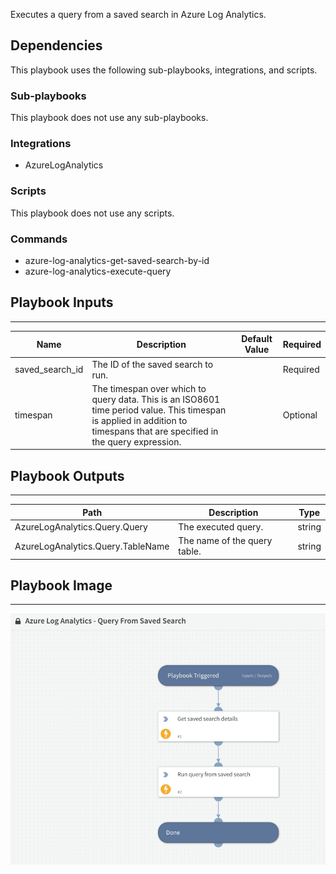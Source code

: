 Executes a query from a saved search in Azure Log Analytics.

## Dependencies
This playbook uses the following sub-playbooks, integrations, and scripts.

### Sub-playbooks
This playbook does not use any sub-playbooks.

### Integrations
* AzureLogAnalytics

### Scripts
This playbook does not use any scripts.

### Commands
* azure-log-analytics-get-saved-search-by-id
* azure-log-analytics-execute-query

## Playbook Inputs
---

| **Name** | **Description** | **Default Value** | **Required** |
| --- | --- | --- | --- |
| saved_search_id | The ID of the saved search to run. |  | Required |
| timespan | The timespan over which to query data. This is an ISO8601 time period value. This timespan is applied in addition to timespans that are specified in the query expression. |  | Optional |

## Playbook Outputs
---

| **Path** | **Description** | **Type** |
| --- | --- | --- |
| AzureLogAnalytics.Query.Query | The executed query. | string |
| AzureLogAnalytics.Query.TableName | The name of the query table. | string |

## Playbook Image
---
![Azure Log Analytics - Query From Saved Search](../doc_files/AzureLogAnalytics_QuerySavedSearch.png)
